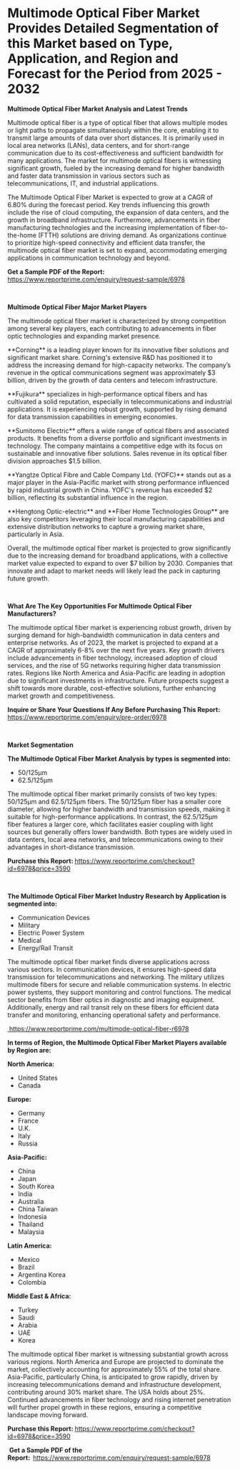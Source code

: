 <p><h1>Multimode Optical Fiber Market Provides Detailed Segmentation of this Market based on Type, Application, and Region and Forecast for the Period from 2025 - 2032</h1></p><p><strong>Multimode Optical Fiber Market Analysis and Latest Trends</strong></p>
<p><p>Multimode optical fiber is a type of optical fiber that allows multiple modes or light paths to propagate simultaneously within the core, enabling it to transmit large amounts of data over short distances. It is primarily used in local area networks (LANs), data centers, and for short-range communication due to its cost-effectiveness and sufficient bandwidth for many applications. The market for multimode optical fibers is witnessing significant growth, fueled by the increasing demand for higher bandwidth and faster data transmission in various sectors such as telecommunications, IT, and industrial applications.</p><p>The Multimode Optical Fiber Market is expected to grow at a CAGR of 6.80% during the forecast period. Key trends influencing this growth include the rise of cloud computing, the expansion of data centers, and the growth in broadband infrastructure. Furthermore, advancements in fiber manufacturing technologies and the increasing implementation of fiber-to-the-home (FTTH) solutions are driving demand. As organizations continue to prioritize high-speed connectivity and efficient data transfer, the multimode optical fiber market is set to expand, accommodating emerging applications in communication technology and beyond.</p></p>
<p><strong>Get a Sample PDF of the Report:&nbsp;</strong> <a href="https://www.reportprime.com/enquiry/request-sample/6978?utm_campaign=4532&utm_medium=2&utm_source=Github&utm_content=ia&utm_term=17052025&utm_id=multimode-optical-fiber">https://www.reportprime.com/enquiry/request-sample/6978</a></p>
<p>&nbsp;</p>
<p><strong>Multimode Optical Fiber Major Market Players</strong></p>
<p><p>The multimode optical fiber market is characterized by strong competition among several key players, each contributing to advancements in fiber optic technologies and expanding market presence. </p><p>**Corning** is a leading player known for its innovative fiber solutions and significant market share. Corning's extensive R&D has positioned it to address the increasing demand for high-capacity networks. The company’s revenue in the optical communications segment was approximately $3 billion, driven by the growth of data centers and telecom infrastructure.</p><p>**Fujikura** specializes in high-performance optical fibers and has cultivated a solid reputation, especially in telecommunications and industrial applications. It is experiencing robust growth, supported by rising demand for data transmission capabilities in emerging economies.</p><p>**Sumitomo Electric** offers a wide range of optical fibers and associated products. It benefits from a diverse portfolio and significant investments in technology. The company maintains a competitive edge with its focus on sustainable and innovative fiber solutions. Sales revenue in its optical fiber division approaches $1.5 billion.</p><p>**Yangtze Optical Fibre and Cable Company Ltd. (YOFC)** stands out as a major player in the Asia-Pacific market with strong performance influenced by rapid industrial growth in China. YOFC's revenue has exceeded $2 billion, reflecting its substantial influence in the region.</p><p>**Hengtong Optic-electric** and **Fiber Home Technologies Group** are also key competitors leveraging their local manufacturing capabilities and extensive distribution networks to capture a growing market share, particularly in Asia.</p><p>Overall, the multimode optical fiber market is projected to grow significantly due to the increasing demand for broadband applications, with a collective market value expected to expand to over $7 billion by 2030. Companies that innovate and adapt to market needs will likely lead the pack in capturing future growth.</p></p>
<p>&nbsp;</p>
<p><strong>What Are The Key Opportunities For Multimode Optical Fiber Manufacturers?</strong></p>
<p><p>The multimode optical fiber market is experiencing robust growth, driven by surging demand for high-bandwidth communication in data centers and enterprise networks. As of 2023, the market is projected to expand at a CAGR of approximately 6-8% over the next five years. Key growth drivers include advancements in fiber technology, increased adoption of cloud services, and the rise of 5G networks requiring higher data transmission rates. Regions like North America and Asia-Pacific are leading in adoption due to significant investments in infrastructure. Future prospects suggest a shift towards more durable, cost-effective solutions, further enhancing market growth and competitiveness.</p></p>
<p><strong>Inquire or Share Your Questions If Any Before Purchasing This Report:</strong> <a href="https://www.reportprime.com/enquiry/pre-order/6978?utm_campaign=4532&utm_medium=2&utm_source=Github&utm_content=ia&utm_term=17052025&utm_id=multimode-optical-fiber">https://www.reportprime.com/enquiry/pre-order/6978</a></p>
<p>&nbsp;</p>
<p><strong>Market Segmentation</strong></p>
<p><strong>The Multimode Optical Fiber Market Analysis by types is segmented into:</strong></p>
<p><ul><li>50/125μm</li><li>62.5/125μm</li></ul></p>
<p><p>The multimode optical fiber market primarily consists of two key types: 50/125μm and 62.5/125μm fibers. The 50/125μm fiber has a smaller core diameter, allowing for higher bandwidth and transmission speeds, making it suitable for high-performance applications. In contrast, the 62.5/125μm fiber features a larger core, which facilitates easier coupling with light sources but generally offers lower bandwidth. Both types are widely used in data centers, local area networks, and telecommunications owing to their advantages in short-distance transmission.</p></p>
<p><strong>Purchase this Report:&nbsp;</strong><a href="https://www.reportprime.com/checkout?id=6978&price=3590&utm_campaign=4532&utm_medium=2&utm_source=Github&utm_content=ia&utm_term=17052025&utm_id=multimode-optical-fiber">https://www.reportprime.com/checkout?id=6978&price=3590</a></p>
<p>&nbsp;</p>
<p><strong>The Multimode Optical Fiber Market Industry Research by Application is segmented into:</strong></p>
<p><ul><li>Communication Devices</li><li>Military</li><li>Electric Power System</li><li>Medical</li><li>Energy/Rail Transit</li></ul></p>
<p><p>The multimode optical fiber market finds diverse applications across various sectors. In communication devices, it ensures high-speed data transmission for telecommunications and networking. The military utilizes multimode fibers for secure and reliable communication systems. In electric power systems, they support monitoring and control functions. The medical sector benefits from fiber optics in diagnostic and imaging equipment. Additionally, energy and rail transit rely on these fibers for efficient data transfer and monitoring, enhancing operational safety and performance.</p></p>
<p><a href="https://www.reportprime.com/multimode-optical-fiber-r6978?utm_campaign=4532&utm_medium=2&utm_source=Github&utm_content=ia&utm_term=17052025&utm_id=multimode-optical-fiber">&nbsp;https://www.reportprime.com/multimode-optical-fiber-r6978</a></p>
<p><strong>In terms of Region, the Multimode Optical Fiber Market Players available by Region are:</strong></p>
<p>
    <p> <strong> North America: </strong>
        <ul>
            <li>United States</li>
            <li>Canada</li>
        </ul>
        </p> 
    <p> <strong> Europe: </strong>
        <ul>
            <li>Germany</li>
            <li>France</li>
            <li>U.K.</li>
            <li>Italy</li>
            <li>Russia</li>
        </ul>
        </p> 
    <p> <strong> Asia-Pacific: </strong>
        <ul>
            <li>China</li>
            <li>Japan</li>
            <li>South Korea</li>
            <li>India</li>
            <li>Australia</li>
            <li>China Taiwan</li>
            <li>Indonesia</li>
            <li>Thailand</li>
            <li>Malaysia</li>
        </ul>
        </p> 
    <p> <strong> Latin America: </strong>
        <ul>
            <li>Mexico</li>
            <li>Brazil</li>
            <li>Argentina Korea</li>
            <li>Colombia</li>
        </ul>
        </p> 
    <p> <strong> Middle East & Africa: </strong>
        <ul>
            <li>Turkey</li>
            <li>Saudi</li>
            <li>Arabia</li>
            <li>UAE</li>
            <li>Korea</li>
        </ul>
    </p>
    </p>
<p><p>The multimode optical fiber market is witnessing substantial growth across various regions. North America and Europe are projected to dominate the market, collectively accounting for approximately 55% of the total share. Asia-Pacific, particularly China, is anticipated to grow rapidly, driven by increasing telecommunications demand and infrastructure development, contributing around 30% market share. The USA holds about 25%. Continued advancements in fiber technology and rising internet penetration will further propel growth in these regions, ensuring a competitive landscape moving forward.</p></p>
<p><strong>Purchase this Report: </strong><a href="https://www.reportprime.com/checkout?id=6978&price=3590&utm_campaign=4532&utm_medium=2&utm_source=Github&utm_content=ia&utm_term=17052025&utm_id=multimode-optical-fiber">https://www.reportprime.com/checkout?id=6978&price=3590</a></p>
<p>&nbsp;<strong>Get a Sample PDF of the Report:&nbsp;&nbsp;</strong><a href="https://www.reportprime.com/enquiry/request-sample/6978?utm_campaign=4532&utm_medium=2&utm_source=Github&utm_content=ia&utm_term=17052025&utm_id=multimode-optical-fiber">https://www.reportprime.com/enquiry/request-sample/6978</a></p>
<p><strong></strong></p>
<p><p></p><p></p><p></p></p>